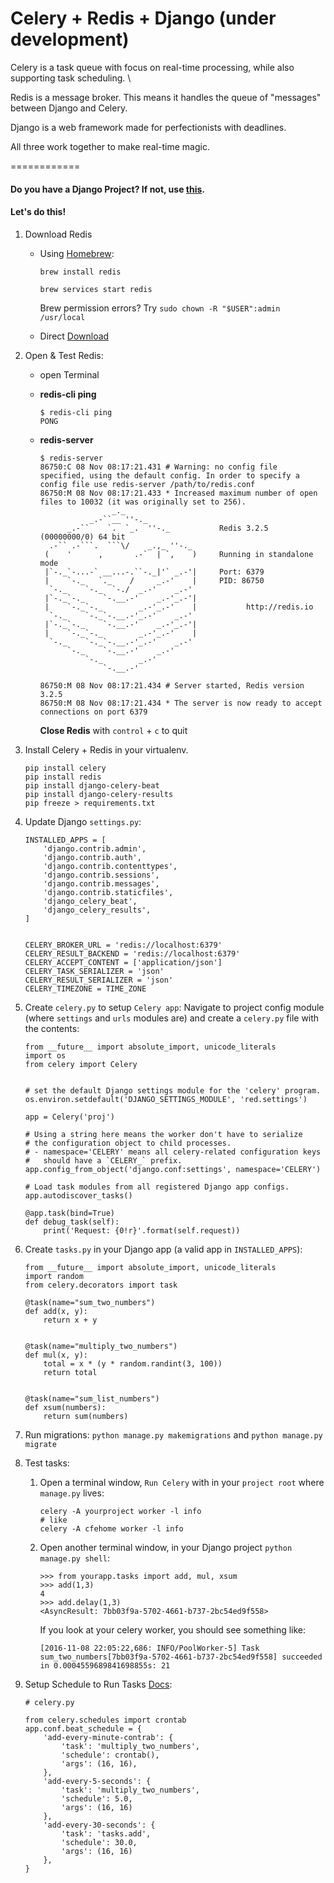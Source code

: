 # Celery + Redis + Django (under development)


Celery is a task queue with focus on real-time processing, while also supporting task scheduling. \

Redis is a message broker. This means it handles the queue of "messages" between Django and Celery. 

Django is a web framework made for perfectionists with deadlines. 

All three work together to make real-time magic. 


============

#### Do you have a Django Project? If not, use [this](http://kirr.co/itznm2/).


#### Let's do this!
1. Download Redis
    - Using [Homebrew](http://brew.sh):
        ```
        brew install redis

        brew services start redis
        ```
        Brew permission errors? Try `sudo chown -R "$USER":admin /usr/local`

    - Direct [Download](http://redis.io/download)


2. Open & Test Redis:
    - open Terminal

    - **redis-cli ping**
        ```
        $ redis-cli ping
        PONG
        ```

    - **redis-server**
        ```
        $ redis-server
        86750:C 08 Nov 08:17:21.431 # Warning: no config file specified, using the default config. In order to specify a config file use redis-server /path/to/redis.conf
        86750:M 08 Nov 08:17:21.433 * Increased maximum number of open files to 10032 (it was originally set to 256).
                        _._                                                  
                   _.-``__ ''-._                                             
              _.-``    `.  `_.  ''-._           Redis 3.2.5 (00000000/0) 64 bit
          .-`` .-```.  ```\/    _.,_ ''-._                                   
         (    '      ,       .-`  | `,    )     Running in standalone mode
         |`-._`-...-` __...-.``-._|'` _.-'|     Port: 6379
         |    `-._   `._    /     _.-'    |     PID: 86750
          `-._    `-._  `-./  _.-'    _.-'                                   
         |`-._`-._    `-.__.-'    _.-'_.-'|                                  
         |    `-._`-._        _.-'_.-'    |           http://redis.io        
          `-._    `-._`-.__.-'_.-'    _.-'                                   
         |`-._`-._    `-.__.-'    _.-'_.-'|                                  
         |    `-._`-._        _.-'_.-'    |                                  
          `-._    `-._`-.__.-'_.-'    _.-'                                   
              `-._    `-.__.-'    _.-'                                       
                  `-._        _.-'                                           
                      `-.__.-'                                               

        86750:M 08 Nov 08:17:21.434 # Server started, Redis version 3.2.5
        86750:M 08 Nov 08:17:21.434 * The server is now ready to accept connections on port 6379

        ```
        **Close Redis** with `control` + `c` to quit

3. Install Celery + Redis in your virtualenv.
    ```
    pip install celery
    pip install redis
    pip install django-celery-beat
    pip install django-celery-results
    pip freeze > requirements.txt
    ```

4. Update Django `settings.py`:
    ```
    INSTALLED_APPS = [
        'django.contrib.admin',
        'django.contrib.auth',
        'django.contrib.contenttypes',
        'django.contrib.sessions',
        'django.contrib.messages',
        'django.contrib.staticfiles',
        'django_celery_beat',
        'django_celery_results',
    ]


    CELERY_BROKER_URL = 'redis://localhost:6379'
    CELERY_RESULT_BACKEND = 'redis://localhost:6379'
    CELERY_ACCEPT_CONTENT = ['application/json']
    CELERY_TASK_SERIALIZER = 'json'
    CELERY_RESULT_SERIALIZER = 'json'
    CELERY_TIMEZONE = TIME_ZONE
    ```

5. Create `celery.py` to setup `Celery app`:
    Navigate to project config module (where `settings` and `urls` modules are) and create a `celery.py` file with the contents:
    ```
    from __future__ import absolute_import, unicode_literals
    import os
    from celery import Celery
    

    # set the default Django settings module for the 'celery' program.
    os.environ.setdefault('DJANGO_SETTINGS_MODULE', 'red.settings')

    app = Celery('proj')

    # Using a string here means the worker don't have to serialize
    # the configuration object to child processes.
    # - namespace='CELERY' means all celery-related configuration keys
    #   should have a `CELERY_` prefix.
    app.config_from_object('django.conf:settings', namespace='CELERY')

    # Load task modules from all registered Django app configs.
    app.autodiscover_tasks()

    @app.task(bind=True)
    def debug_task(self):
        print('Request: {0!r}'.format(self.request))

    ```

6. Create `tasks.py` in your Django app (a valid app in `INSTALLED_APPS`):
    ```
    from __future__ import absolute_import, unicode_literals
    import random
    from celery.decorators import task

    @task(name="sum_two_numbers")
    def add(x, y):
        return x + y


    @task(name="multiply_two_numbers")
    def mul(x, y):
        total = x * (y * random.randint(3, 100))
        return total


    @task(name="sum_list_numbers")
    def xsum(numbers):
        return sum(numbers)
    ```
7. Run migrations: 
    `python manage.py makemigrations` 
    and 
    `python manage.py migrate`


8. Test tasks:
    1. Open a terminal window, `Run Celery` with in your `project root` where `manage.py` lives:

        ```
        celery -A yourproject worker -l info
        # like 
        celery -A cfehome worker -l info
        ```

    2. Open another terminal window, in your Django project `python manage.py shell`:

        ```
        >>> from yourapp.tasks import add, mul, xsum
        >>> add(1,3)
        4
        >>> add.delay(1,3)
        <AsyncResult: 7bb03f9a-5702-4661-b737-2bc54ed9f558>
        ```

        If you look at your celery worker, you should see something like:
        ```
        [2016-11-08 22:05:22,686: INFO/PoolWorker-5] Task sum_two_numbers[7bb03f9a-5702-4661-b737-2bc54ed9f558] succeeded in 0.0004559689841698855s: 21
        ```


9. Setup Schedule to Run Tasks [Docs](http://docs.celeryproject.org/en/latest/userguide/periodic-tasks.html):
    ```
    # celery.py
    
    from celery.schedules import crontab
    app.conf.beat_schedule = {
        'add-every-minute-contrab': {
            'task': 'multiply_two_numbers',
            'schedule': crontab(),
            'args': (16, 16),
        },
        'add-every-5-seconds': {
            'task': 'multiply_two_numbers',
            'schedule': 5.0,
            'args': (16, 16)
        },
        'add-every-30-seconds': {
            'task': 'tasks.add',
            'schedule': 30.0,
            'args': (16, 16)
        },
    }
    ```
